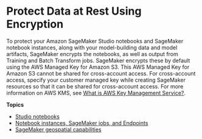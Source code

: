 # Protect Data at Rest Using Encryption<a name="encryption-at-rest"></a>

To protect your Amazon SageMaker Studio notebooks and SageMaker notebook instances, along with your model\-building data and model artifacts, SageMaker encrypts the notebooks, as well as output from Training and Batch Transform jobs\. SageMaker encrypts these by default using the AWS Managed Key for Amazon S3\. This AWS Managed Key for Amazon S3 cannot be shared for cross\-account access\. For cross\-account access, specify your customer managed key while creating SageMaker resources so that it can be shared for cross\-account access\. For more information on AWS KMS, see [What is AWS Key Management Service?](https://docs.aws.amazon.com/kms/latest/developerguide/overview.html)\.

**Topics**
+ [Studio notebooks](encryption-at-rest-studio.md)
+ [Notebook instances, SageMaker jobs, and Endpoints](encryption-at-rest-nbi.md)
+ [SageMaker geospatial capabilities](geospatial-encryption-at-rest.md)